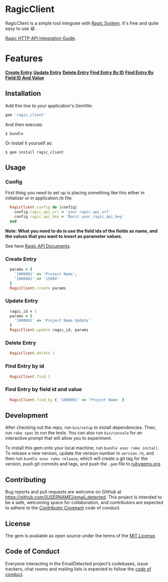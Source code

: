 # RagicClient

RagicClient is a simple tool integrate with [Ragic System](https://ragic.com). It's free and quite easy to use :smile: .

[Ragic HTTP API Integration Guide](https://www.ragic.com/intl/en/doc-api).

# Features

**[Create Entry](#create-entry)**
**[Update Entry](#update-entry)**
**[Delete Entry](#delete-entry)**
**[Find Entry By ID](#find-entry-by-id)**
**[Find Entry By Field ID And Value](#find-entry-by-field-id-and-value)**

## Installation

Add this line to your application's Gemfile:

```ruby
gem 'ragic_client'
```

And then execute:

    $ bundle

Or install it yourself as:

    $ gem install ragic_client

## Usage

### Config

First thing you need to set up is placing something like this either in initializer or in application.rb file:

```ruby
  RagicClient.config do |config|
    config.ragic_api_url = 'your ragic_api_url'
    config.ragic_api_key = 'Basic your_ragic_api_key'
  end
```

**Note: What you need to do is use the field ids of the fields as name, and the values that you want to insert as parameter values.**

See here [Ragic API Documents](https://www.ragic.com/intl/en/doc-api/15/Creating-a-New-Entry).

### Create Entry

```ruby
  params = {
    '1000001' => 'Project Name',
    '1000002' => '15000'
  }
  RagicClient.create params
```

### Update Entry

```ruby
  ragic_id = 1
  params = {
    '1000001' => 'Project Name Update'
  }
  RagicClient.update ragic_id, params
```

### Delete Entry

```ruby
  RagicClient.delete 1
```

### Find Entry by id

```ruby
  RagicClient.find 1
```

### Find Entry by field id and value

```ruby
  RagicClient.find_by { '1000001' => 'Project Name' }
```

## Development

After checking out the repo, run `bin/setup` to install dependencies. Then, run `rake spec` to run the tests. You can also run `bin/console` for an interactive prompt that will allow you to experiment.

To install this gem onto your local machine, run `bundle exec rake install`. To release a new version, update the version number in `version.rb`, and then run `bundle exec rake release`, which will create a git tag for the version, push git commits and tags, and push the `.gem` file to [rubygems.org](https://rubygems.org).

## Contributing

Bug reports and pull requests are welcome on GitHub at https://github.com/[USERNAME]/email_detected. This project is intended to be a safe, welcoming space for collaboration, and contributors are expected to adhere to the [Contributor Covenant](http://contributor-covenant.org) code of conduct.

## License

The gem is available as open source under the terms of the [MIT License](http://opensource.org/licenses/MIT).

## Code of Conduct

Everyone interacting in the EmailDetected project’s codebases, issue trackers, chat rooms and mailing lists is expected to follow the [code of conduct](https://github.com/[USERNAME]/ragic_client/blob/master/CODE_OF_CONDUCT.md).